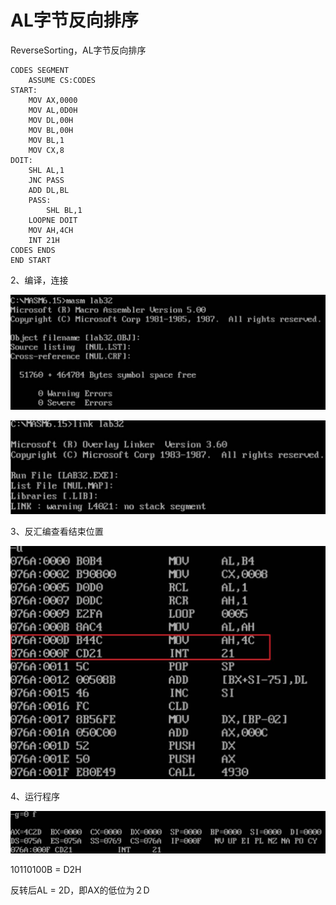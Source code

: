 # AL字节反向排序

ReverseSorting，AL字节反向排序

```assembly
CODES SEGMENT
    ASSUME CS:CODES
START:
    MOV AX,0000
    MOV AL,0D0H
    MOV DL,00H
    MOV BL,00H
    MOV BL,1
    MOV CX,8
DOIT:
    SHL AL,1
    JNC PASS
    ADD DL,BL
    PASS:
        SHL BL,1
    LOOPNE DOIT
    MOV AH,4CH
    INT 21H
CODES ENDS
END START

```

2、编译，连接

![img](AL反向排序/clip_image002.jpg)

![img](AL反向排序/clip_image004.jpg)

3、反汇编查看结束位置

![img](AL反向排序/clip_image006.jpg)

4、运行程序

![img](AL反向排序/clip_image008.jpg)

10110100B = D2H

反转后AL = 2D，即AX的低位为２D
